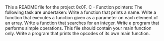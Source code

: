 This a README file for the project 0x0F. C - Function pointers:
The following task are undertaken:
Write a function that prints a name.
Write a function that executes a function given as a parameter on each element of an array.
Write a function that searches for an integer.
Write a program that performs simple operations.
This file should contain your main function only.
Write a program that prints the opcodes of its own main function.
